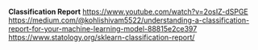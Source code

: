 **Classification Report**
https://www.youtube.com/watch?v=2osIZ-dSPGE
https://medium.com/@kohlishivam5522/understanding-a-classification-report-for-your-machine-learning-model-88815e2ce397
https://www.statology.org/sklearn-classification-report/

